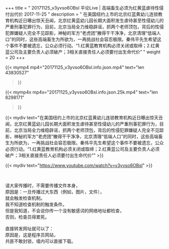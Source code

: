 +++
title = " 20171125_v3yvso6OBsI 平论Live | 高端畜生必须为红黄蓝虐待性侵付出代价 2017-11-25 "
description = " 在美国纽约上市的北京红蓝黄幼儿连锁教育机构近日曝出惊天丑闻，北京红黄蓝幼儿园长期大面积发生虐待甚至性侵幼儿的严重刑事犯罪行为，目前，北京当局全力维稳辟谣，抓两个老师顶包，背后的性侵犯罪嫌疑人完全不见踪影，神秘的军方“老虎团”撇得干干净净，北京清理“低端人口”的同时，这些高端畜生为所欲为，一再挑战社会容忍极限。秦伟平先生希望这个事件不要被遗忘，公众必须行动。“1.红黄蓝教育机构必须关闭或取缔；2.红黄蓝公司及主要负责人必须破产；3相关直接责任人必须要付出生命代价” "
weight = 20
+++

{{< mymp4 mp4="20171125_v3yvso6OBsI.info.json.mp4" 
text="len 43830527"
>}}

{{< mymp4x  mp4x="20171125_v3yvso6OBsI.info.json.25k.mp4"
text="len 8298171"
>}}


{{< mydiv text="在美国纽约上市的北京红蓝黄幼儿连锁教育机构近日曝出惊天丑闻，北京红黄蓝幼儿园长期大面积发生虐待甚至性侵幼儿的严重刑事犯罪行为，目前，北京当局全力维稳辟谣，抓两个老师顶包，背后的性侵犯罪嫌疑人完全不见踪影，神秘的军方“老虎团”撇得干干净净，北京清理“低端人口”的同时，这些高端畜生为所欲为，一再挑战社会容忍极限。秦伟平先生希望这个事件不要被遗忘，公众必须行动。“1.红黄蓝教育机构必须关闭或取缔；2.红黄蓝公司及主要负责人必须破产；3相关直接责任人必须要付出生命代价”" >}}
<br>

{{< mydiv text="https://www.youtube.com/watch?v=v3yvso6OBsI" >}}


<br>

请大家传播时，不需要传播文件本身，<br>
原因是：一旦传播过大东西（例如，图片，文件），<br>
就会触发检查机制。<br>
我不知道检查机制的触发条件。<br>
但是我知道，不会说你传一个没有敏感词的网络地址都检查，<br>
否则，检查员得累死。<br><br>
直接转发网址就可以了：<br>
原因是，这是程序员网站，<br>
共匪不敢封锁，墙内可以直接下载。


